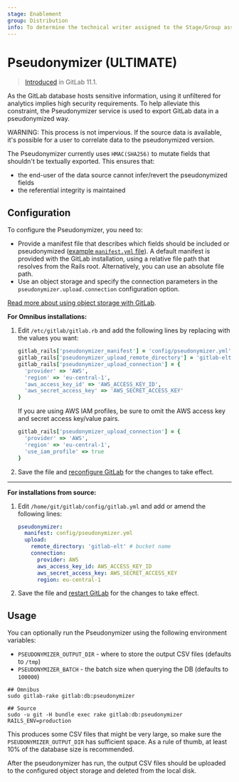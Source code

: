 ```yaml
---
stage: Enablement
group: Distribution
info: To determine the technical writer assigned to the Stage/Group associated with this page, see https://about.gitlab.com/handbook/engineering/ux/technical-writing/#assignments
---
```


# Pseudonymizer **(ULTIMATE)**

> [Introduced](https://gitlab.com/gitlab-org/gitlab/-/merge_requests/5532) in GitLab 11.1.

As the GitLab database hosts sensitive information, using it unfiltered for analytics
implies high security requirements. To help alleviate this constraint, the Pseudonymizer
service is used to export GitLab data in a pseudonymized way.

WARNING:
This process is not impervious. If the source data is available, it's possible for
a user to correlate data to the pseudonymized version.

The Pseudonymizer currently uses `HMAC(SHA256)` to mutate fields that shouldn't
be textually exported. This ensures that:

- the end-user of the data source cannot infer/revert the pseudonymized fields
- the referential integrity is maintained

## Configuration

To configure the Pseudonymizer, you need to:

- Provide a manifest file that describes which fields should be included or
  pseudonymized ([example `manifest.yml` file](https://gitlab.com/gitlab-org/gitlab/-/tree/master/config/pseudonymizer.yml)).
  A default manifest is provided with the GitLab installation, using a relative file path that resolves from the Rails root.
  Alternatively, you can use an absolute file path.
- Use an object storage and specify the connection parameters in the `pseudonymizer.upload.connection` configuration option.

[Read more about using object storage with GitLab](object_storage.md).

**For Omnibus installations:**

1. Edit `/etc/gitlab/gitlab.rb` and add the following lines by replacing with
   the values you want:

   ```ruby
   gitlab_rails['pseudonymizer_manifest'] = 'config/pseudonymizer.yml'
   gitlab_rails['pseudonymizer_upload_remote_directory'] = 'gitlab-elt' # bucket name
   gitlab_rails['pseudonymizer_upload_connection'] = {
     'provider' => 'AWS',
     'region' => 'eu-central-1',
     'aws_access_key_id' => 'AWS_ACCESS_KEY_ID',
     'aws_secret_access_key' => 'AWS_SECRET_ACCESS_KEY'
   }
   ```

   If you are using AWS IAM profiles, be sure to omit the AWS access key and secret access key/value pairs.

   ```ruby
   gitlab_rails['pseudonymizer_upload_connection'] = {
     'provider' => 'AWS',
     'region' => 'eu-central-1',
     'use_iam_profile' => true
   }
   ```

1. Save the file and [reconfigure GitLab](restart_gitlab.md#omnibus-gitlab-reconfigure)
   for the changes to take effect.

---

**For installations from source:**

1. Edit `/home/git/gitlab/config/gitlab.yml` and add or amend the following
   lines:

   ```yaml
   pseudonymizer:
     manifest: config/pseudonymizer.yml
     upload:
       remote_directory: 'gitlab-elt' # bucket name
       connection:
         provider: AWS
         aws_access_key_id: AWS_ACCESS_KEY_ID
         aws_secret_access_key: AWS_SECRET_ACCESS_KEY
         region: eu-central-1
   ```

1. Save the file and [restart GitLab](restart_gitlab.md#installations-from-source)
   for the changes to take effect.

## Usage

You can optionally run the Pseudonymizer using the following environment variables:

- `PSEUDONYMIZER_OUTPUT_DIR` - where to store the output CSV files (defaults to `/tmp`)
- `PSEUDONYMIZER_BATCH` - the batch size when querying the DB (defaults to `100000`)

```shell
## Omnibus
sudo gitlab-rake gitlab:db:pseudonymizer

## Source
sudo -u git -H bundle exec rake gitlab:db:pseudonymizer RAILS_ENV=production
```

This produces some CSV files that might be very large, so make sure the
`PSEUDONYMIZER_OUTPUT_DIR` has sufficient space. As a rule of thumb, at least
10% of the database size is recommended.

After the pseudonymizer has run, the output CSV files should be uploaded to the
configured object storage and deleted from the local disk.
